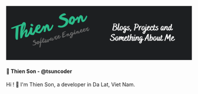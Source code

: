 <img width="" src="image/profile.png"/>

#### 🌱 Thien Son - @tsuncoder
Hi ! :wave: I'm Thien Son, a developer in Da Lat, Viet Nam.